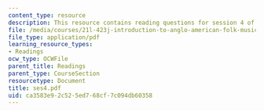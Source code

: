 ```yaml
---
content_type: resource
description: This resource contains reading questions for session 4 of the course.
file: /media/courses/21l-423j-introduction-to-anglo-american-folk-music-fall-2005/ca3583e92c525ed768cf7c094db60358_ses4.pdf
file_type: application/pdf
learning_resource_types:
- Readings
ocw_type: OCWFile
parent_title: Readings
parent_type: CourseSection
resourcetype: Document
title: ses4.pdf
uid: ca3583e9-2c52-5ed7-68cf-7c094db60358
---
```

